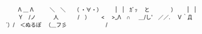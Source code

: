 　　 Λ ＿ Λ　　　＼　＼
　 （ ・∀・）　　　|　|　ｶﾞｯ
　と　　　　）　 　 |　|
　　 Ｙ　/ノ　　　  人
　　　 /　）　 　 < 　>_Λ　∩
　 ＿/し'　／／. 　Ｖ｀Д´）/　＜ぬるぽ
　（＿フ彡　　　　　 　　/　

